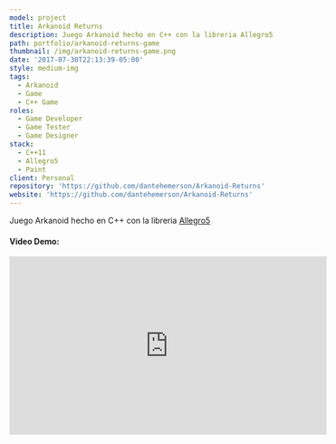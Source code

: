 ```yaml
---
model: project
title: Arkanoid Returns
description: Juego Arkanoid hecho en C++ con la libreria Allegro5
path: portfolio/arkanoid-returns-game
thumbnail: /img/arkanoid-returns-game.png
date: '2017-07-30T22:13:39-05:00'
style: medium-img
tags:
  - Arkanoid
  - Game
  - C++ Game
roles:
  - Game Developer
  - Game Tester
  - Game Designer
stack:
  - C++11
  - Allegro5
  - Paint
client: Personal
repository: 'https://github.com/dantehemerson/Arkanoid-Returns'
website: 'https://github.com/dantehemerson/Arkanoid-Returns'
---
```

Juego Arkanoid hecho en C++ con la libreria [Allegro5](https://liballeg.org/)

#### Video Demo:

<iframe width="560" height="315" src="https://www.youtube.com/embed/eWJqrwlSuI0?rel=0&amp;showinfo=0" frameborder="0" allow="autoplay; encrypted-media" allowfullscreen></iframe>
